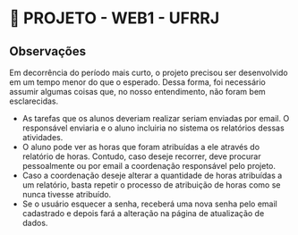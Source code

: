 # 👾 PROJETO - WEB1 - UFRRJ

## Observações

Em decorrência do período mais curto, o projeto precisou ser desenvolvido em um tempo menor do que o esperado. Dessa forma, foi necessário assumir algumas coisas que, no nosso entendimento, não foram bem esclarecidas. 

- As tarefas que os alunos deveriam realizar seriam enviadas por email. O responsável enviaria e o aluno incluiria no sistema os relatórios dessas atividades. 
- O aluno pode ver as horas que foram atribuídas a ele através do relatório de horas. Contudo, caso deseje recorrer, deve procurar pessoalmente ou por email a coordenação responsável pelo projeto. 
- Caso a coordenação deseje alterar a quantidade de horas atribuídas a um relatório, basta repetir o processo de atribuição de horas como se nunca tivesse atribuído. 
- Se o usuário esquecer a senha, receberá uma nova senha pelo email cadastrado e depois fará a alteração na página de atualização de dados.
